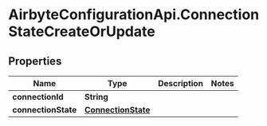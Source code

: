# AirbyteConfigurationApi.ConnectionStateCreateOrUpdate

## Properties

Name | Type | Description | Notes
------------ | ------------- | ------------- | -------------
**connectionId** | **String** |  | 
**connectionState** | [**ConnectionState**](ConnectionState.md) |  | 


